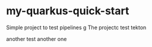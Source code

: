 # my-quarkus-quick-start

Simple project to test pipelines
g
The projectc test tekton

another test
another one


